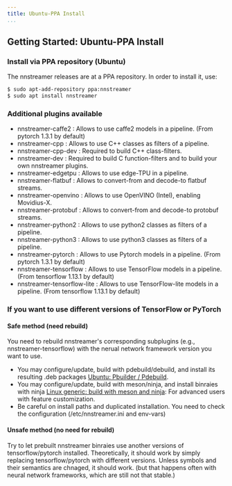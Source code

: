 ```yaml
---
title: Ubuntu-PPA Install
...
```


## Getting Started: Ubuntu-PPA Install


### Install via PPA repository (Ubuntu)

The nnstreamer releases are at a PPA repository. In order to install it, use:

```bash
$ sudo apt-add-repository ppa:nnstreamer
$ sudo apt install nnstreamer
```

### Additional plugins available

* nnstreamer-caffe2 : Allows to use caffe2 models in a pipeline. (From pytorch 1.3.1 by default)
* nnstreamer-cpp : Allows to use C++ classes as filters of a pipeline.
* nnstreamer-cpp-dev : Required to build C++ class-filters.
* nnstreamer-dev : Required to build C function-filters and to build your own nnstreamer plugins.
* nnstreamer-edgetpu : Allows to use edge-TPU in a pipeline.
* nnstreamer-flatbuf : Allows to convert-from and decode-to flatbuf streams.
* nnstreamer-openvino : Allows to use OpenVINO (Intel), enabling Movidius-X.
* nnstreamer-protobuf : Allows to convert-from and decode-to protobuf streams.
* nnstreamer-python2 : Allows to use python2 classes as filters of a pipeline.
* nnstreamer-python3 : Allows to use python3 classes as filters of a pipeline.
* nnstreamer-pytorch : Allows to use Pytorch models in a pipeline. (From pytorch 1.3.1 by default)
* nnstreamer-tensorflow : Allows to use TensorFlow models in a pipeline. (From tensorflow 1.13.1 by default)
* nnstreamer-tensorflow-lite : Allows to use TensorFlow-lite models in a pipeline. (From tensorflow 1.13.1 by default)


### If you want to use different versions of TensorFlow or PyTorch

#### Safe method (need rebuild)

You need to rebuild nnstreamer's corresponding subplugins (e.g., nnstreamer-tensorflow) with the nerual network framework version you want to use.

* You may configure/update, build with pdebuild/debuild, and install its resulting .deb packages [Ubuntu: Pbuilder / Pdebuild](getting-started-ubuntu-debuild.md).
* You may configure/update, build with meson/ninja, and install binraies with ninja [Linux generic: build with meson and ninja](getting-started-meson-build.md): For advanced users with feature customization.
* Be careful on install paths and duplicated installation. You need to check the configuration (/etc/nnstreamer.ini and env-vars)

#### Unsafe method (no need for rebuild)

Try to let prebuilt nnstreamer binraies use another versions of tensorflow/pytorch installed. Theoretically, it should work by simply replacing tensorflow/pytorch with different versions. Unless symbols and their semantics are chnaged, it should work. (but that happens often with neural network frameworks, which are still not that stable.)
